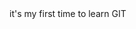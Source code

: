 <html>
  <head><title></title>it's my first time to learn GIT</head>
    <body>
      <script>
      var pig = 1;
      for(i=1;i<10;i++){
      pig = pig * 1;
       document.write(i + "!=" + pig + "</br>");
      }
      </script>
    </body>
</html>

